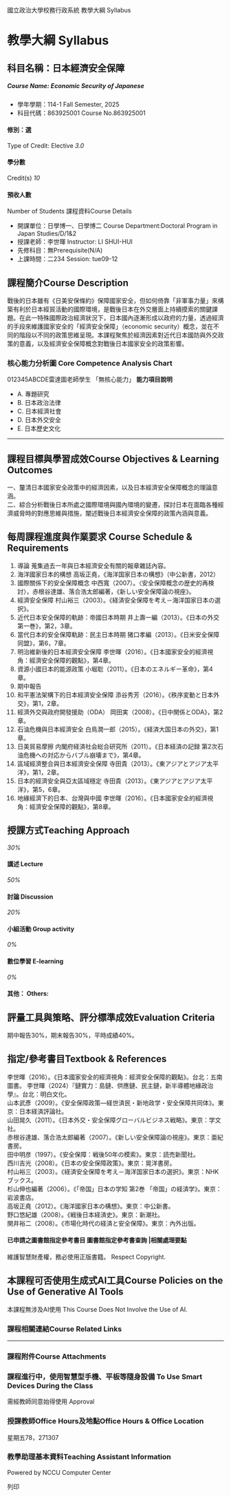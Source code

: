 國立政治大學校務行政系統 教學大綱 Syllabus
# 教學大綱 Syllabus
##  科目名稱：日本經濟安全保障
#####  Course Name: Economic Security of Japanese
  * 學年學期：114-1 Fall Semester, 2025 
  * 科目代碼：863925001 Course No.863925001


#### 修別：選
Type of Credit: Elective 
_3.0_
#### 學分數
Credit(s)
_10_
#### 預收人數
Number of Students
課程資料Course Details
  * 開課單位：日學博一、日學博二 Course Department:Doctoral Program in Japan Studies/D/1&2 
  * 授課老師：李世暉 Instructor: LI SHUI-HUI 
  * 先修科目：無Prerequisite(N/A)
  * 上課時間：二234 Session: tue09-12


##  課程簡介Course Description
戰後的日本雖有《日美安保條約》保障國家安全，但如何倚靠「非軍事力量」來構築有利於日本經貿活動的國際環境，是戰後日本在外交層面上持續摸索的關鍵課題。在此一特殊國際政治經濟狀況下，日本國內逐漸形成以政府的力量，透過經濟的手段來維護國家安全的「經濟安全保障」（economic security）概念，並在不同的階段以不同的政策思維呈現。本課程聚焦於經濟因素對近代日本國防與外交政策的意義，以及經濟安全保障概念對戰後日本國家安全的政策影響。
###  核心能力分析圖 Core Competence Analysis Chart
012345ABCDE雷達圖老師學生
「無核心能力」 
**能力項目說明**
  * A. 專題研究
  * B. 日本政治法律
  * C. 日本經濟社會
  * D. 日本外交安全
  * E. 日本歷史文化


* * *
##  課程目標與學習成效Course Objectives & Learning Outcomes 
一、釐清日本國家安全政策中的經濟因素，以及日本經濟安全保障概念的理論意涵。  
二、綜合分析戰後日本所處之國際環境與國內環境的變遷，探討日本在面臨各種經濟威脅時的對應思維與措施，闡述戰後日本經濟安全保障的政策內涵與意義。
##  每周課程進度與作業要求 Course Schedule & Requirements
1. 導論
蒐集過去一年與日本經濟安全有關的報章雜誌內容。
2. 海洋國家日本的構想
高坂正堯，《海洋国家日本の構想》（中公新書，2012）
3. 國際關係下的安全保障概念
中西寬（2007）。〈安全保障概念の歴史的再検討〉，赤根谷達雄、落合浩太郎編著，《新しい安全保障論の視座》。
4. 經濟安全保障
村山裕三（2003）。《経済安全保障を考え－海洋国家日本の選択》。
5. 近代日本安全保障的軌跡：帝國日本時期
井上壽一編（2013）。《日本の外交第一巻》，第2，3章。
6. 當代日本的安全保障軌跡：民主日本時期
猪口孝編（2013）。《日米安全保障同盟》，第6，7章。
7. 明治維新後的日本經濟安全保障
李世暉（2016）。《日本國家安全的經濟視角：經濟安全保障的觀點》，第4章。
8. 資源小國日本的能源政策
小堀聡（2011）。《日本のエネルギー革命》，第4章。
9. 期中報告
10. 和平憲法架構下的日本經濟安全保障
添谷秀芳（2016）。《秩序変動と日本外交》，第1，2章。
11. 經濟外交與政府開發援助（ODA）
岡田実（2008）。《日中関係とODA》，第2章。
12. 石油危機與日本經濟安全
白鳥潤一郎（2015）。《経済大国日本の外交》，第1章。
13. 日美貿易摩擦
内閣府経済社会総合研究所（2011）。《日本経済の記録 第2次石油危機への対応からバブル崩壊まで》，第4章。
14. 區域經濟整合與日本經濟安全保障
寺田貴（2013）。《東アジアとアジア太平洋》，第1，2章。
15. 日本的經濟安全與亞太區域穩定
寺田貴（2013）。《東アジアとアジア太平洋》，第5，6章。
16. 地緣經濟下的日本、台灣與中國
李世暉（2016）。《日本國家安全的經濟視角：經濟安全保障的觀點》，第8章。
##  授課方式Teaching Approach
_30%_
####  講述 Lecture
_50%_
####  討論 Discussion
_20%_
####  小組活動 Group activity
_0%_
####  數位學習 E-learning
_0%_
####  其他： Others:
##  評量工具與策略、評分標準成效Evaluation Criteria
期中報告30%，期末報告30%，平時成績40%。
##  指定/參考書目Textbook & References
李世暉（2016）。《日本國家安全的經濟視角：經濟安全保障的觀點》。台北：五南圖書。
李世暉（2024）『鏈實力：島鏈、供應鏈、民主鏈，新半導體地緣政治學』。台北：明白文化。  
山本武彥（2009）。《安全保障政策―経世済民・新地政学・安全保障共同体》。東京：日本経済評論社。   
山田晃久（2011）。《日本外交・安全保障グローバルビジネス戦略》。東京：学文社。   
赤根谷達雄、落合浩太郎編著（2007）。《新しい安全保障論の視座》。東京：亜紀書房。   
田中明彦（1997）。《安全保障：戦後50年の模索》。東京：読売新聞社。   
西川吉光（2008）。《日本の安全保障政策》。東京：晃洋書房。   
村山裕三（2003）。《経済安全保障を考え－海洋国家日本の選択》。東京：NHKブックス。   
杉山伸也編著（2006）。《「帝国」日本の学知 第2巻 「帝国」の経済学》。東京：岩波書店。   
高坂正堯（2012）。《海洋國家日本の構想》。東京：中公新書。   
野口悠紀雄（2008）。《戦後日本経済史》。東京：新潮社。   
関井裕二（2008）。《市場化時代の経済と安全保障》。東京：內外出版。
####  已申請之圖書館指定參考書目  圖書館指定參考書查詢 |相關處理要點
維護智慧財產權，務必使用正版書籍。 Respect Copyright.
##  本課程可否使用生成式AI工具Course Policies on the Use of Generative AI Tools
本課程無涉及AI使用 This Course Does Not Involve the Use of AI.
###  課程相關連結Course Related Links
* * *
###  課程附件Course Attachments
###  課程進行中，使用智慧型手機、平板等隨身設備 To Use Smart Devices During the Class
需經教師同意始得使用  Approval
###  授課教師Office Hours及地點Office Hours & Office Location
星期五78，271307
###  教學助理基本資料Teaching Assistant Information
Powered by NCCU Computer Center
  
列印
